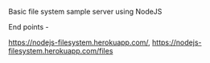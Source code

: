 Basic file system sample server using NodeJS

End points -

https://nodejs-filesystem.herokuapp.com/,
https://nodejs-filesystem.herokuapp.com/files

